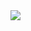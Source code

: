 
<picture>
<source 
  srcset="https://github-readme-stats.vercel.app/api?username=D4kii&show_icons=true&text_bold=true&border_color=000000&title_color=229A00&icon_color=229A00&theme=dark"
  media="(prefers-color-scheme: dark)"
/>
<source
  srcset="https://github-readme-stats.vercel.app/api?username=D4kii&text_bold=true&border_color=000000&title_color=229A00&icon_color=229A00&show_icons=true"
  media="(prefers-color-scheme: light), (prefers-color-scheme: no-preference)"
/>
<img src="https://github-readme-stats.vercel.app/api?username=D4kii&show_icons=true" />
</picture>

